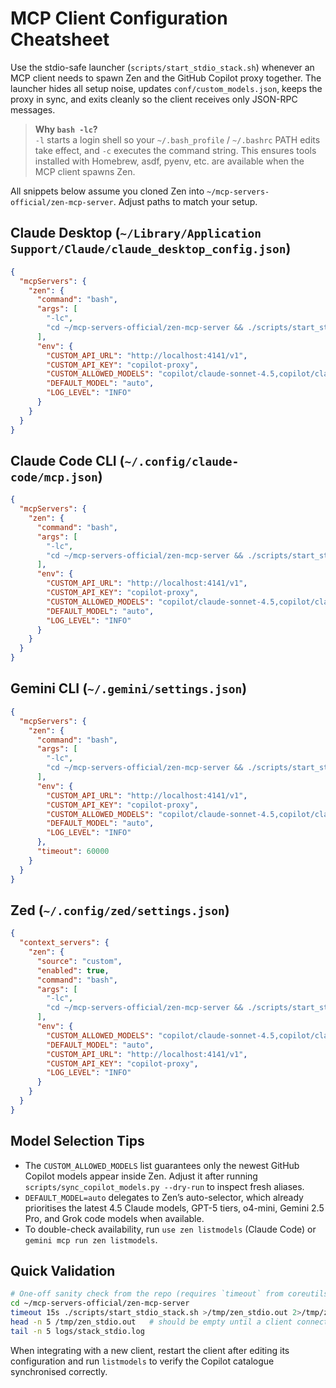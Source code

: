 # MCP Client Configuration Cheatsheet

Use the stdio-safe launcher (`scripts/start_stdio_stack.sh`) whenever an MCP client needs to spawn Zen and the GitHub Copilot proxy together. The launcher hides all setup noise, updates `conf/custom_models.json`, keeps the proxy in sync, and exits cleanly so the client receives only JSON-RPC messages.

> **Why `bash -lc`?**  
> `-l` starts a login shell so your `~/.bash_profile` / `~/.bashrc` PATH edits take effect, and `-c` executes the command string. This ensures tools installed with Homebrew, asdf, pyenv, etc. are available when the MCP client spawns Zen.

All snippets below assume you cloned Zen into `~/mcp-servers-official/zen-mcp-server`. Adjust paths to match your setup.

## Claude Desktop (`~/Library/Application Support/Claude/claude_desktop_config.json`)

```json
{
  "mcpServers": {
    "zen": {
      "command": "bash",
      "args": [
        "-lc",
        "cd ~/mcp-servers-official/zen-mcp-server && ./scripts/start_stdio_stack.sh"
      ],
      "env": {
        "CUSTOM_API_URL": "http://localhost:4141/v1",
        "CUSTOM_API_KEY": "copilot-proxy",
        "CUSTOM_ALLOWED_MODELS": "copilot/claude-sonnet-4.5,copilot/claude-haiku-4.5,copilot/gpt-5,copilot/gpt-5-codex,copilot/gpt-5-mini,copilot/o4-mini,copilot/gemini-2-5-pro,copilot/grok-code-fast-1",
        "DEFAULT_MODEL": "auto",
        "LOG_LEVEL": "INFO"
      }
    }
  }
}
```

## Claude Code CLI (`~/.config/claude-code/mcp.json`)

```json
{
  "mcpServers": {
    "zen": {
      "command": "bash",
      "args": [
        "-lc",
        "cd ~/mcp-servers-official/zen-mcp-server && ./scripts/start_stdio_stack.sh"
      ],
      "env": {
        "CUSTOM_API_URL": "http://localhost:4141/v1",
        "CUSTOM_API_KEY": "copilot-proxy",
        "CUSTOM_ALLOWED_MODELS": "copilot/claude-sonnet-4.5,copilot/claude-haiku-4.5,copilot/gpt-5,copilot/gpt-5-codex,copilot/gpt-5-mini,copilot/o4-mini,copilot/gemini-2-5-pro,copilot/grok-code-fast-1",
        "DEFAULT_MODEL": "auto",
        "LOG_LEVEL": "INFO"
      }
    }
  }
}
```

## Gemini CLI (`~/.gemini/settings.json`)

```json
{
  "mcpServers": {
    "zen": {
      "command": "bash",
      "args": [
        "-lc",
        "cd ~/mcp-servers-official/zen-mcp-server && ./scripts/start_stdio_stack.sh"
      ],
      "env": {
        "CUSTOM_API_URL": "http://localhost:4141/v1",
        "CUSTOM_API_KEY": "copilot-proxy",
        "CUSTOM_ALLOWED_MODELS": "copilot/claude-sonnet-4.5,copilot/claude-haiku-4.5,copilot/gpt-5,copilot/gpt-5-codex,copilot/gpt-5-mini,copilot/o4-mini,copilot/gemini-2-5-pro,copilot/grok-code-fast-1",
        "DEFAULT_MODEL": "auto",
        "LOG_LEVEL": "INFO"
      },
      "timeout": 60000
    }
  }
}
```

## Zed (`~/.config/zed/settings.json`)

```json
{
  "context_servers": {
    "zen": {
      "source": "custom",
      "enabled": true,
      "command": "bash",
      "args": [
        "-lc",
        "cd ~/mcp-servers-official/zen-mcp-server && ./scripts/start_stdio_stack.sh"
      ],
      "env": {
        "CUSTOM_ALLOWED_MODELS": "copilot/claude-sonnet-4.5,copilot/claude-haiku-4.5,copilot/gpt-5,copilot/gpt-5-codex,copilot/gpt-5-mini,copilot/o4-mini,copilot/gemini-2-5-pro,copilot/grok-code-fast-1",
        "DEFAULT_MODEL": "auto",
        "CUSTOM_API_URL": "http://localhost:4141/v1",
        "CUSTOM_API_KEY": "copilot-proxy",
        "LOG_LEVEL": "INFO"
      }
    }
  }
}
```

## Model Selection Tips

- The `CUSTOM_ALLOWED_MODELS` list guarantees only the newest GitHub Copilot models appear inside Zen. Adjust it after running `scripts/sync_copilot_models.py --dry-run` to inspect fresh aliases.
- `DEFAULT_MODEL=auto` delegates to Zen’s auto-selector, which already prioritises the latest 4.5 Claude models, GPT-5 tiers, o4-mini, Gemini 2.5 Pro, and Grok code models when available.
- To double-check availability, run `use zen listmodels` (Claude Code) or `gemini mcp run zen listmodels`.

## Quick Validation

```bash
# One-off sanity check from the repo (requires `timeout` from coreutils)
cd ~/mcp-servers-official/zen-mcp-server
timeout 15s ./scripts/start_stdio_stack.sh >/tmp/zen_stdio.out 2>/tmp/zen_stdio.err || true
head -n 5 /tmp/zen_stdio.out   # should be empty until a client connects
tail -n 5 logs/stack_stdio.log
```

When integrating with a new client, restart the client after editing its configuration and run `listmodels` to verify the Copilot catalogue synchronised correctly.
